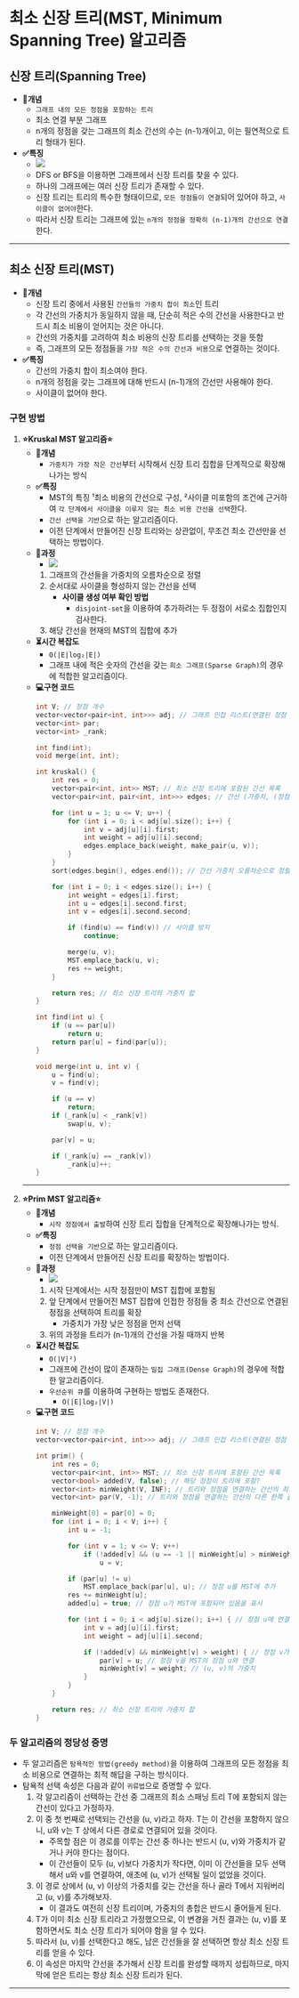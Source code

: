 # 최소 신장 트리(MST, Minimum Spanning Tree) 알고리즘

## 신장 트리(Spanning Tree)
- <b>📖개념</b>
	- `그래프 내의 모든 정점을 포함하는 트리`
	- 최소 연결 부분 그래프
	- n개의 정점을 갖는 그래프의 최소 간선의 수는 (n-1)개이고, 이는 필연적으로 트리 형태가 된다.
- <b>✅특징</b>
	- ![](imgs/1.PNG)
	- DFS or BFS을 이용하면 그래프에서 신장 트리를 찾을 수 있다.
	- 하나의 그래프에는 여러 신장 트리가 존재할 수 있다.
	- 신장 트리는 트리의 특수한 형태이므로, `모든 정점들이 연결`되어 있어야 하고, `사이클이 없어야`한다.
	- 따라서 신장 트리는 그래프에 있는 `n개의 정점을 정확히 (n-1)개의 간선으로 연결`한다.
___
## 최소 신장 트리(MST)
- <b>📖개념</b>
	- 신장 트리 중에서 사용된 `간선들의 가중치 합이 최소`인 트리
	- 각 간선의 가중치가 동일하지 않을 때, 단순히 적은 수의 간선을 사용한다고 반드시 최소 비용이 얻어지는 것은 아니다.
	- 간선의 가중치를 고려하여 최소 비용의 신장 트리를 선택하는 것을 뜻함
	- 즉, 그래프의 모든 정점들을 `가장 적은 수의 간선과 비용`으로 연결하는 것이다.
- <b>✅특징</b>
	- 간선의 가중치 합이 최소여야 한다.
	- n개의 정점을 갖는 그래프에 대해 반드시 (n-1)개의 간선만 사용해야 한다.
	- 사이클이 없어야 한다.
### 구현 방법
1. <b>⭐Kruskal MST 알고리즘⭐</b>
	- <b>📖개념</b>
		- `가중치가 가장 작은 간선`부터 시작해서 신장 트리 집합을 단계적으로 확장해나가는 방식
	- <b>✅특징</b>
		- MST의 특징 ¹최소 비용의 간선으로 구성, ²사이클 미포함의 조건에 근거하여 `각 단계에서 사이클을 이루지 않는 최소 비용 간선을 선택`한다.
		- `간선 선택을 기반`으로 하는 알고리즘이다.
		- 이전 단계에서 만들어진 신장 트리와는 상관없이, 무조건 최소 간선만을 선택하는 방법이다.
	- <b>🧐과정</b>
		- ![](imgs/2.PNG)
		1. 그래프의 간선들을 가중치의 오름차순으로 정렬
		2. 순서대로 사이클을 형성하지 않는 간선을 선택
			- <b>사이클 생성 여부 확인 방법</b>
				- `disjoint-set`을 이용하여 추가하려는 두 정점이 서로소 집합인지 검사한다.
		3. 해당 간선을 현재의 MST의 집합에 추가
	- <b>⏳시간 복잡도</b>
		- `O(|E|log₂|E|)`
		- 그래프 내에 적은 숫자의 간선을 갖는 `희소 그래프(Sparse Graph)`의 경우에 적합한 알고리즘이다.
	- <b>💻구현 코드</b>
		```c++
		int V; // 정점 개수
		vector<vector<pair<int, int>>> adj; // 그래프 인접 리스트(연결된 정점 번호, 간선 가중치)
		vector<int> par;
		vector<int> _rank;

		int find(int);
		void merge(int, int);

		int kruskal() {
			int res = 0;
			vector<pair<int, int>> MST; // 최소 신장 트리에 포함된 간선 목록
			vector<pair<int, pair<int, int>>> edges; // 간선 (가중치, (정점1, 정점2))

			for (int u = 1; u <= V; u++) {
				for (int i = 0; i < adj[u].size(); i++) {
					int v = adj[u][i].first;
					int weight = adj[u][i].second;
					edges.emplace_back(weight, make_pair(u, v));
				}
			}
			sort(edges.begin(), edges.end()); // 간선 가중치 오름차순으로 정렬

			for (int i = 0; i < edges.size(); i++) {
				int weight = edges[i].first;
				int u = edges[i].second.first;
				int v = edges[i].second.second;

				if (find(u) == find(v)) // 사이클 방지
					continue;

				merge(u, v);
				MST.emplace_back(u, v);
				res += weight;
			}

			return res; // 최소 신장 트리의 가중치 합
		}	

		int find(int u) {
			if (u == par[u])
				return u;
			return par[u] = find(par[u]);
		}

		void merge(int u, int v) {
			u = find(u);
			v = find(v);

			if (u == v)
				return;
			if (_rank[u] < _rank[v])
				swap(u, v);

			par[v] = u;

			if (_rank[u] == _rank[v])
				_rank[u]++;
		}	
		```
	___
2. <b>⭐Prim MST 알고리즘⭐</b>
	- <b>📖개념</b>
		- `시작 정점에서 출발`하여 신장 트리 집합을 단계적으로 확장해나가는 방식.
	- <b>✅특징</b>
		- `정점 선택을 기반`으로 하는 알고리즘이다.
		- 이전 단계에서 만들어진 신장 트리를 확장하는 방법이다.
	- <b>🧐과정</b>
		- ![](imgs/3.PNG)
		1. 시작 단계에서는 시작 정점만이 MST 집합에 포함됨
		2. 앞 단계에서 만들어진 MST 집합에 인접한 정점들 중 최소 간선으로 연결된 정점을 선택하여 트리를 확장
			- 가중치가 가장 낮은 정점을 먼저 선택
		3. 위의 과정을 트리가 (n-1)개의 간선을 가질 때까지 반복
	- <b>⏳시간 복잡도</b>
		- `O(|V|²)`
		- 그래프에 간선이 많이 존재하는 `밀집 그래프(Dense Graph)`의 경우에 적합한 알고리즘이다.
		- `우선순위 큐`를 이용하여 구현하는 방법도 존재한다.
			- `O(|E|log₂|V|)`
	- <b>💻구현 코드</b>
		```c++
		int V; // 정점 개수
		vector<vector<pair<int, int>>> adj; // 그래프 인접 리스트(연결된 정점 번호, 간선 가중치)
		
		int prim() {
			int res = 0;
			vector<pair<int, int>> MST; // 최소 신장 트리에 포함된 간선 목록
			vector<bool> added(V, false); // 해당 정점이 트리에 포함?
			vector<int> minWeight(V, INF); // 트리와 정점을 연결하는 간선의 최소 가중치
			vector<int> par(V, -1); // 트리와 정점을 연결하는 간선의 다른 한쪽 끝 정점
		
			minWeight[0] = par[0] = 0;
			for (int i = 0; i < V; i++) {
				int u = -1;
		
				for (int v = 1; v <= V; v++)
					if (!added[v] && (u == -1 || minWeight[u] > minWeight[v])) // 정점 v가 MST에 속하지 않고, 현재까지 탐색한 가중치보다 더 작은 가중치 간선을 가진다면, 정점 u로 갱신
						u = v;
		
				if (par[u] != u) 
					MST.emplace_back(par[u], u); // 정점 u를 MST에 추가
				res += minWeight[u];
				added[u] = true; // 정점 u가 MST에 포함되어 있음을 표시
		
				for (int i = 0; i < adj[u].size(); i++) { // 정점 u에 연결된 정점들 탐색
					int v = adj[u][i].first;
					int weight = adj[u][i].second;
		
					if (!added[v] && minWeight[v] > weight) { // 정점 v가 MST에 포함되지 않고, (u, v)의 가중치가 현재까지 탐색한 정점 v의 간선 중 최소인 경우
						par[v] = u; // 정점 v을 MST의 정점 u와 연결 
						minWeight[v] = weight; // (u, v)의 가중치
					}
				}
			}
		
			return res; // 최소 신장 트리의 가중치 합
		}		
		```
### 두 알고리즘의 정당성 증명
- 두 알고리즘은 `탐욕적인 방법(greedy method)`을 이용하여 그래프의 모든 정점을 최소 비용으로 연결하는 최적 해답을 구하는 방식이다.
- 탐욕적 선택 속성은 다음과 같이 `귀류법`으로 증명할 수 있다.
	1. 각 알고리즘이 선택하는 간선 중 그래프의 최소 스패닝 트리 T에 포함되지 않는 간선이 있다고 가정하자.
	2. 이 중 첫 번째로 선택되는 간선을 (u, v)라고 하자. T는 이 간선을 포함하지 않으니, u와 v는 T 상에서 다른 경로로 연결되어 있을 것이다.
		- 주목할 점은 이 경로를 이루는 간선 중 하나는 반드시 (u, v)와 가중치가 같거나 커야 한다는 점이다.
		- 이 간선들이 모두 (u, v)보다 가중치가 작다면, 이미 이 간선들을 모두 선택해서 u와 v를 연결하여, 애초에 (u, v)가 선택될 일이 없었을 것이다.
	3. 이 경로 상에서 (u, v) 이상의 가중치를 갖는 간선을 하나 골라 T에서 지워버리고 (u, v)를 추가해보자.
		- 이 결과도 여전히 신장 트리이며, 가중치의 총합은 반드시 줄어들게 된다.
	4. T가 이미 최소 신장 트리라고 가정했으므로, 이 변경을 거친 결과는 (u, v)를 포함하면서도 최소 신장 트리가 되어야 함을 알 수 있다.
	5. 따라서 (u, v)를 선택한다고 해도, 남은 간선들을 잘 선택하면 항상 최소 신장 트리를 얻을 수 있다.
	6. 이 속성은 마지막 간선을 추가해서 신장 트리를 완성할 때까지 성립하므로, 마지막에 얻은 트리는 항상 최소 신장 트리가 된다.
___
